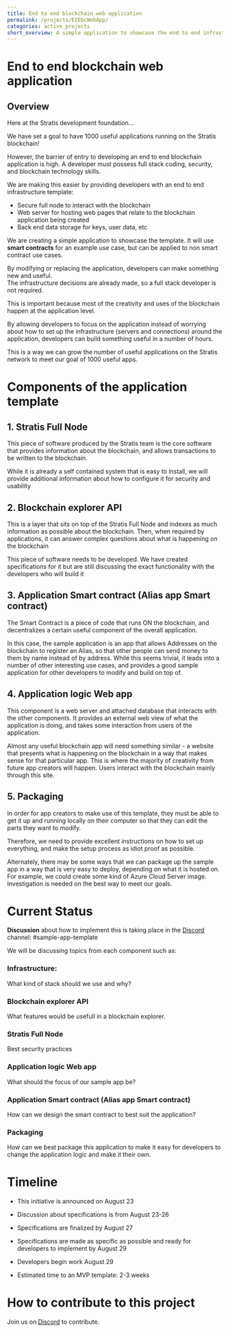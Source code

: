 ```yaml
---
title: End to end blockchain web application
permalink: /projects/E2EbcWebApp/
categories: active_projects
short_overview: A simple application to showcase the end to end infrastructure template for a blockchain web application
---
```

End to end blockchain web application
======================================

Overview
--
 

Here at the Stratis development foundation…

We have set a goal to have 1000 useful applications running on the Stratis blockchain!

   However, the barrier of entry to developing an end to end blockchain application is high.
   A developer must possess full stack coding, security, and blockchain technology skills.  

We are making this easier by providing developers with an end to end infrastructure template:

  * Secure full node to interact with the blockchain
  * Web server for hosting web pages that relate to the blockchain application being created
  * Back end data storage for keys, user data, etc
  
  We are creating a simple application to showcase the template.
    It will use **smart contracts** for an example use case, but can be applied to non smart contract use cases.

By modifying or replacing the application, developers can make something new and useful.  
The infrastructure decisions are already made, so a full stack developer is not required.  

This is important because most of the creativity and uses of the blockchain happen at the application level. 

By allowing developers to focus on the application instead of worrying about how to set up the infrastructure (servers and connections) around the application, developers can build something useful in a number of hours.  

This is a way we can grow the number of useful applications on the Stratis network to meet our goal of 1000 useful apps.

Components of the application template 
====

## 1. Stratis Full Node

This piece of software produced by the Stratis team is the core software that provides information about the blockchain, and allows transactions to be written to the blockchain.

While it is already a self contained system that is easy to install, we will provide additional information about how to configure it for security and usability

## 2. Blockchain explorer API
    
This is a layer that sits on top of the Stratis Full Node and indexes as much information as possible about the blockchain. Then, when required by applications, it can answer complex questions about what is happening on the blockchain
       
This piece of software needs to be developed. We have created specifications for it but are still discussing the exact functionality with the developers who will build it
## 3. Application Smart contract (Alias app Smart contract)
       
The Smart Contract is a piece of code that runs ON the blockchain, and decentralizes a certain useful component of the overall application.
       
In this case, the sample application is an app that allows Addresses on the blockchain to register an Alias, so that other people can send money to them by name instead of by address. While this seems trivial, it leads into a number of other interesting use cases, and provides a good sample application for other developers to modify and build on top of.

## 4. Application logic Web app
    
This component is a web server and attached database that interacts with the other components. It provides an external web view of what the application is doing, and takes some interaction from users of the application.
    
Almost any useful blockchain app will need something similar - a website that presents what is happening on the blockchain in a way that makes sense for that particular app.
    This is where the majority of creativity from future app creators will happen. Users interact with the blockchain mainly through this site.

## 5. Packaging
    
In order for app creators to make use of this template, they must be able to get it up and running locally on their computer so that they can edit the parts they want to modify.
    
Therefore, we need to provide excellent instructions on how to set up everything, and make the setup process as idiot proof as possible.
    
Alternately, there may be some ways that we can package up the sample app in a way that is very easy to deploy, depending on what it is hosted on. For example, we could create some kind of Azure Cloud Server image. Investigation is needed on the best way to meet our goals.

Current Status
==

**Discussion** about how to implement this is taking place in the [Discord](/discord/) channel: #sample-app-template 

We will be discussing topics from each component such as:

### Infrastructure:
What kind of stack should we use and why?

### Blockchain explorer API
What features would be usefull in a blockchain explorer. 

### Stratis Full Node
Best security practices

### Application logic Web app
What should the focus of our sample app be? 

### Application Smart contract (Alias app Smart contract)
How can we design the smart contract to best suit the application? 

### Packaging
How can we best package this application to make it easy for developers to change the application logic and make it their own. 


Timeline
==
  * This initiative is announced on August 23

  * Discussion about specifications is from August 23-26
  * Specifications are finalized by August 27
  * Specifications are made as specific as possible and ready for developers to implement by August 29
  * Developers begin work August 29
  * Estimated time to an MVP template: 2-3 weeks

# How to contribute to this project

Join us on [Discord](/discord/) to contribute.
